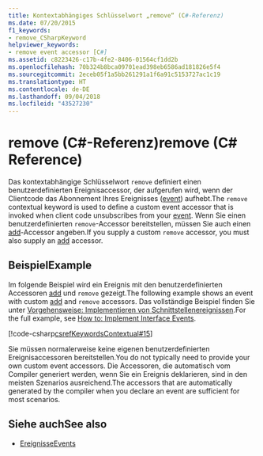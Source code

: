 ```yaml
---
title: Kontextabhängiges Schlüsselwort „remove“ (C#-Referenz)
ms.date: 07/20/2015
f1_keywords:
- remove_CSharpKeyword
helpviewer_keywords:
- remove event accessor [C#]
ms.assetid: c8223426-c17b-4fe2-8406-01564cf1dd2b
ms.openlocfilehash: 70b324b8bca09701ead398eb6586ad181826e5f4
ms.sourcegitcommit: 2eceb05f1a5bb261291a1f6a91c5153727ac1c19
ms.translationtype: HT
ms.contentlocale: de-DE
ms.lasthandoff: 09/04/2018
ms.locfileid: "43527230"
---
```

# <a name="remove-c-reference"></a><span data-ttu-id="e6257-102">remove (C#-Referenz)</span><span class="sxs-lookup"><span data-stu-id="e6257-102">remove (C# Reference)</span></span>

<span data-ttu-id="e6257-103">Das kontextabhängige Schlüsselwort `remove` definiert einen benutzerdefinierten Ereignisaccessor, der aufgerufen wird, wenn der Clientcode das Abonnement Ihres Ereignisses ([event](event.md)) aufhebt.</span><span class="sxs-lookup"><span data-stu-id="e6257-103">The `remove` contextual keyword is used to define a custom event accessor that is invoked when client code unsubscribes from your [event](event.md).</span></span> <span data-ttu-id="e6257-104">Wenn Sie einen benutzerdefinierten `remove`-Accessor bereitstellen, müssen Sie auch einen [add](add.md)-Accessor angeben.</span><span class="sxs-lookup"><span data-stu-id="e6257-104">If you supply a custom `remove` accessor, you must also supply an [add](add.md) accessor.</span></span>

## <a name="example"></a><span data-ttu-id="e6257-105">Beispiel</span><span class="sxs-lookup"><span data-stu-id="e6257-105">Example</span></span>

<span data-ttu-id="e6257-106">Im folgende Beispiel wird ein Ereignis mit den benutzerdefinierten Accessoren [add](add.md) und `remove` gezeigt.</span><span class="sxs-lookup"><span data-stu-id="e6257-106">The following example shows an event with custom [add](add.md) and `remove` accessors.</span></span> <span data-ttu-id="e6257-107">Das vollständige Beispiel finden Sie unter [Vorgehensweise: Implementieren von Schnittstellenereignissen](../../programming-guide/events/how-to-implement-interface-events.md).</span><span class="sxs-lookup"><span data-stu-id="e6257-107">For the full example, see [How to:  Implement Interface Events](../../programming-guide/events/how-to-implement-interface-events.md).</span></span>

 [!code-csharp[csrefKeywordsContextual#15](~/samples/snippets/csharp/VS_Snippets_VBCSharp/csrefKeywordsContextual/CS/csrefKeywordsContextual.cs#15)]

<span data-ttu-id="e6257-108">Sie müssen normalerweise keine eigenen benutzerdefinierten Ereignisaccessoren bereitstellen.</span><span class="sxs-lookup"><span data-stu-id="e6257-108">You do not typically need to provide your own custom event accessors.</span></span> <span data-ttu-id="e6257-109">Die Accessoren, die automatisch vom Compiler generiert werden, wenn Sie ein Ereignis deklarieren, sind in den meisten Szenarios ausreichend.</span><span class="sxs-lookup"><span data-stu-id="e6257-109">The accessors that are automatically generated by the compiler when you declare an event are sufficient for most scenarios.</span></span>

## <a name="see-also"></a><span data-ttu-id="e6257-110">Siehe auch</span><span class="sxs-lookup"><span data-stu-id="e6257-110">See also</span></span>

- [<span data-ttu-id="e6257-111">Ereignisse</span><span class="sxs-lookup"><span data-stu-id="e6257-111">Events</span></span>](../../programming-guide/events/index.md)
